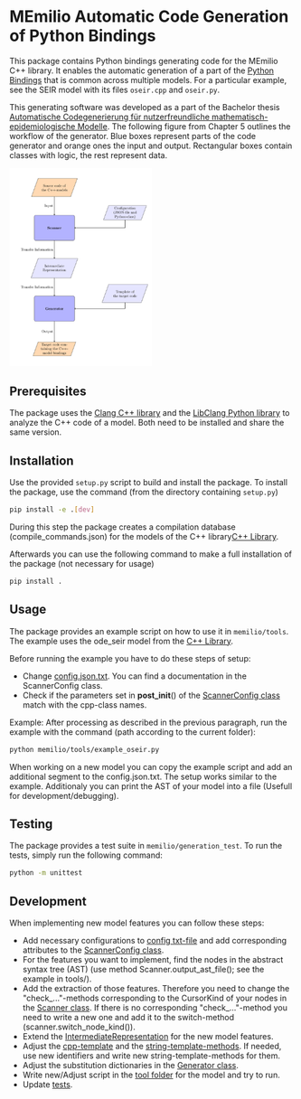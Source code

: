 # MEmilio Automatic Code Generation of Python Bindings

This package contains Python bindings generating code for the MEmilio C++ library. 
It enables the automatic generation of a part of the [Python Bindings](../memilio-simulation/README.md) that is common across multiple models. For a particular example, see the SEIR model with its files `oseir.cpp` and `oseir.py`.

This generating software was developed as a part of the Bachelor thesis [Automatische Codegenerierung für nutzerfreundliche mathematisch-epidemiologische Modelle](https://elib.dlr.de/190367/). The following figure from Chapter 5 outlines the workflow of the generator. Blue boxes represent parts of the code generator and orange ones the input and output. Rectangular boxes contain classes with logic, the rest represent data.

[<img src="generator_workflow.png" width="50%"/>](generator_workflow.png "Workflow of the code generator")

## Prerequisites

The package uses the [Clang C++ library](https://clang.llvm.org/) and the [LibClang Python library](https://libclang.readthedocs.io/en/latest/index.html) to analyze the C++ code of a model. Both need to be installed and share the same version.

## Installation

Use the provided `setup.py` script to build and install the package. To install the package, use the command (from the directory containing `setup.py`)

```bash
pip install -e .[dev]
```

During this step the package creates a compilation database (compile_commands.json) for the models of the C++ library[C++ Library](../../cpp/README.md).

Afterwards you can use the following command to make a full installation of the package (not necessary for usage)

```bash
pip install .
```

## Usage

The package provides an example script on how to use it in `memilio/tools`. The example uses the ode_seir model from the [C++ Library](../../cpp/models/ode_seir/README.md).

Before running the example you have to do these steps of setup:
- Change [config.json.txt](./memilio/tools/config.json.txt). You can find a documentation in the ScannerConfig class.
- Check if the parameters set in __post_init__() of the [ScannerConfig class](./memilio/generation/scanner_config.py) match with the cpp-class names.

Example:
After processing as described in the previous paragraph, run the example with the command (path according to the current folder):

```bash
python memilio/tools/example_oseir.py 
```

When working on a new model you can copy the example script and add an additional segment to the config.json.txt. The setup works similar to the example. Additionaly you can print the AST of your model into a file (Usefull for development/debugging).

## Testing

The package provides a test suite in `memilio/generation_test`. To run the tests, simply run the following command:

```bash
python -m unittest
```

## Development

When implementing new model features you can follow these steps:
- Add necessary configurations to [config txt-file](./memilio/tools/config.json.txt) and add corresponding attributes to the [ScannerConfig class](./memilio/generation/scanner_config.py).
- For the features you want to implement, find the nodes in the abstract syntax tree (AST) (use method Scanner.output_ast_file(); see the example in tools/).
- Add the extraction of those features. Therefore you need to change the "check_..."-methods corresponding to the CursorKind of your nodes in the [Scanner class](./memilio/generation/scanner.py). If there is no corresponding "check_..."-method you need to write a new one and add it to the switch-method (scanner.switch_node_kind()).
- Extend the [IntermediateRepresentation](./memilio/generation/intermediate_representation.py) for the new model features.
- Adjust the [cpp-template](./memilio//generation/template/template_ode_cpp.txt) and the [string-template-methods](./memilio/generation/template/template_ode_string.py). If needed, use new identifiers and write new string-template-methods for them.
- Adjust the substitution dictionaries in the [Generator class](./memilio/generation/generator.py).
- Write new/Adjust script in the [tool folder](./memilio/tools/) for the model and try to run.
- Update [tests](./memilio/generation_test/).